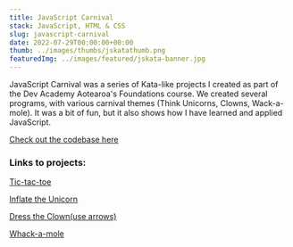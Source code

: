 ```yaml
---
title: JavaScript Carnival
stack: JavaScript, HTML & CSS
slug: javascript-carnival
date: 2022-07-29T00:00:00+00:00
thumb: ../images/thumbs/jskatathumb.png
featuredImg: ../images/featured/jskata-banner.jpg
---
```

JavaScript Carnival was a series of Kata-like projects I created as part of the Dev Academy Aotearoa's Foundations course.
We created several programs, with various carnival themes (Think Unicorns, Clowns, Wack-a-mole). It was a bit of fun, but it also shows how I have learned and applied JavaScript.


[Check out the codebase here](https://github.com/treegroves/javascript-carnival) 

### Links to projects:
[Tic-tac-toe](https://treegroves.github.io/tic-tac-toe/)  

[Inflate the Unicorn](https://treegroves.github.io/javascript-carnival/inflate-the-unicorn/inflate-the-unicorn.html)  

[Dress the Clown(use arrows)](https://treegroves.github.io/javascript-carnival/dress-the-clown/dress-the-clown.html)  

[Whack-a-mole](https://treegroves.github.io/javascript-carnival/whack-a-mole/whack-a-mole.html)